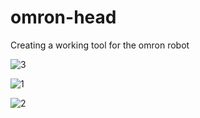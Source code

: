 # omron-head
Creating a working tool for the omron robot

![3](https://github.com/iostwestcoast/omron-head/assets/114690482/6a7a967e-5378-4f49-a4ed-eabab1b79d1e)

![1](https://github.com/iostwestcoast/omron-head/assets/114690482/9f9cfab6-3074-42d0-a2a9-0b8b78be60eb)

![2](https://github.com/iostwestcoast/omron-head/assets/114690482/26de5e84-d717-4269-9281-88f4135dde13)
